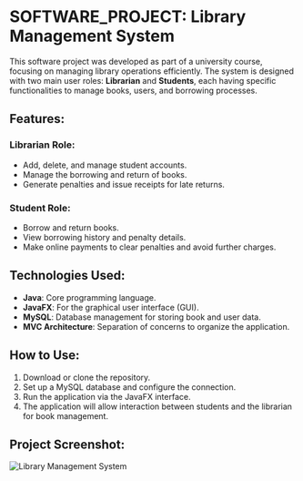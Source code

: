 # SOFTWARE_PROJECT: Library Management System

This software project was developed as part of a university course, focusing on managing library operations efficiently. The system is designed with two main user roles: **Librarian** and **Students**, each having specific functionalities to manage books, users, and borrowing processes.

## **Features:**

### **Librarian Role:**
- Add, delete, and manage student accounts.
- Manage the borrowing and return of books.
- Generate penalties and issue receipts for late returns.

### **Student Role:**
- Borrow and return books.
- View borrowing history and penalty details.
- Make online payments to clear penalties and avoid further charges.

## **Technologies Used:**
- **Java**: Core programming language.
- **JavaFX**: For the graphical user interface (GUI).
- **MySQL**: Database management for storing book and user data.
- **MVC Architecture**: Separation of concerns to organize the application.

## **How to Use:**
1. Download or clone the repository.
2. Set up a MySQL database and configure the connection.
3. Run the application via the JavaFX interface.
4. The application will allow interaction between students and the librarian for book management.

## **Project Screenshot:**
![Library Management System](./path-to-your-screenshot.png)

